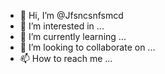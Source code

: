 - 👋 Hi, I’m @Jfsncsnfsmcd
- 👀 I’m interested in ...
- 🌱 I’m currently learning ...
- 💞️ I’m looking to collaborate on ...
- 📫 How to reach me ...

<!---
Jfsncsnfsmcd/Jfsncsnfsmcd is a ✨ special ✨ repository because its `README.md` (this file) appears on your GitHub profile.
You can click the Preview link to take a look at your changes.
--->
